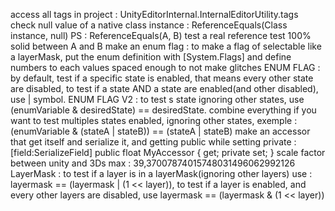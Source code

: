 access all tags in project : UnityEditorInternal.InternalEditorUtility.tags
check null value of a native class instance : ReferenceEquals(Class instance, null)    PS : ReferenceEquals(A, B) test a real reference test 100% solid between A and B
make an enum flag : to make a flag of selectable like a layerMask, put the enum definition with [System.Flags] and define numbers to each values spaced enough to not make glitches
ENUM FLAG : by default, test if a specific state is enabled, that means every other state are disabled, to test if a state AND a state are enabled(and other disabled), use | symbol.
ENUM FLAG V2 : to test s state ignoring other states, use (enumVariable & desiredState) == desiredState. combine everything if you want to test multiples states enabled, ignoring other states, exemple : (enumVariable & (stateA | stateB)) == (stateA | stateB)
make an accessor that get itself and serialize it, and getting public while setting private : [field:SerializeField] public float MyAccessor { get; private set; }
scale factor between unity and 3Ds max : 39,37007874015748031496062992126
LayerMask : to test if a layer is in a layerMask(ignoring other layers) use : layermask == (layermask | (1 << layer)), to test if a layer is enabled, and every other layers are disabled, use layermask == (layermask & (1 << layer))